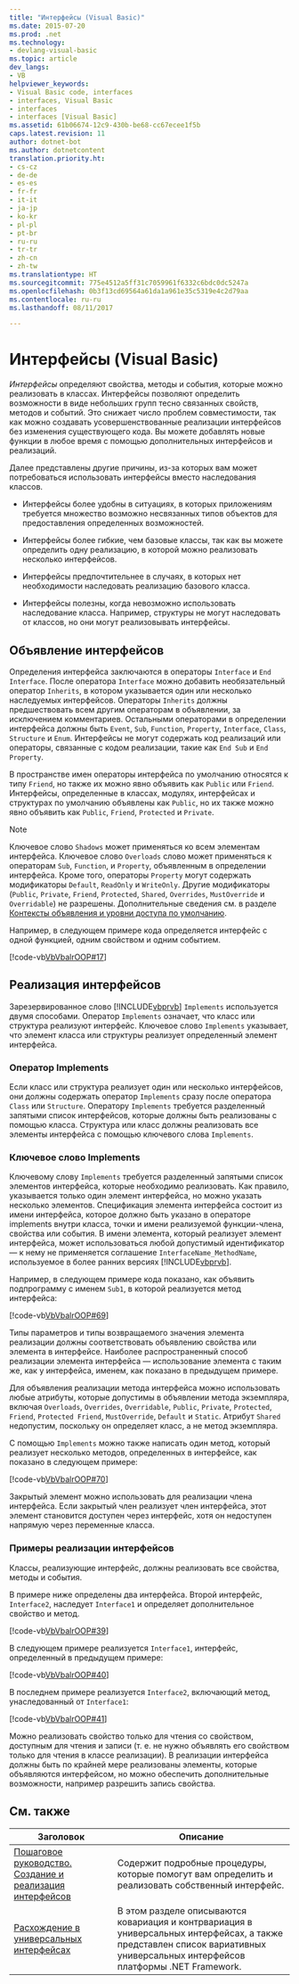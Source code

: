 ```yaml
---
title: "Интерфейсы (Visual Basic)"
ms.date: 2015-07-20
ms.prod: .net
ms.technology:
- devlang-visual-basic
ms.topic: article
dev_langs:
- VB
helpviewer_keywords:
- Visual Basic code, interfaces
- interfaces, Visual Basic
- interfaces
- interfaces [Visual Basic]
ms.assetid: 61b06674-12c9-430b-be68-cc67ecee1f5b
caps.latest.revision: 11
author: dotnet-bot
ms.author: dotnetcontent
translation.priority.ht:
- cs-cz
- de-de
- es-es
- fr-fr
- it-it
- ja-jp
- ko-kr
- pl-pl
- pt-br
- ru-ru
- tr-tr
- zh-cn
- zh-tw
ms.translationtype: HT
ms.sourcegitcommit: 775e4512a5ff31c7059961f6332c6bdc0dc5247a
ms.openlocfilehash: 0b3f13cd69564a61da1a961e35c5319e4c2d79aa
ms.contentlocale: ru-ru
ms.lasthandoff: 08/11/2017

---
```

# <a name="interfaces-visual-basic"></a>Интерфейсы (Visual Basic)
*Интерфейсы* определяют свойства, методы и события, которые можно реализовать в классах. Интерфейсы позволяют определить возможности в виде небольших групп тесно связанных свойств, методов и событий. Это снижает число проблем совместимости, так как можно создавать усовершенствованные реализации интерфейсов без изменения существующего кода. Вы можете добавлять новые функции в любое время с помощью дополнительных интерфейсов и реализаций.  
  
 Далее представлены другие причины, из-за которых вам может потребоваться использовать интерфейсы вместо наследования классов.  
  
-   Интерфейсы более удобны в ситуациях, в которых приложениям требуется множество возможно несвязанных типов объектов для предоставления определенных возможностей.  
  
-   Интерфейсы более гибкие, чем базовые классы, так как вы можете определить одну реализацию, в которой можно реализовать несколько интерфейсов.  
  
-   Интерфейсы предпочтительнее в случаях, в которых нет необходимости наследовать реализацию базового класса.  
  
-   Интерфейсы полезны, когда невозможно использовать наследование класса. Например, структуры не могут наследовать от классов, но они могут реализовывать интерфейсы.  
  
## <a name="declaring-interfaces"></a>Объявление интерфейсов  
 Определения интерфейса заключаются в операторы `Interface` и `End Interface`. После оператора `Interface` можно добавить необязательный оператор `Inherits`, в котором указывается один или несколько наследуемых интерфейсов. Операторы `Inherits` должны предшествовать всем другим операторам в объявлении, за исключением комментариев. Остальными операторами в определении интерфейса должны быть `Event`, `Sub`, `Function`, `Property`, `Interface`, `Class`, `Structure` и `Enum`. Интерфейсы не могут содержать код реализаций или операторы, связанные с кодом реализации, такие как `End Sub` и `End Property`.  
  
 В пространстве имен операторы интерфейса по умолчанию относятся к типу `Friend`, но также их можно явно объявить как `Public` или `Friend`. Интерфейсы, определенные в классах, модулях, интерфейсах и структурах по умолчанию объявлены как `Public`, но их также можно явно объявить как `Public`, `Friend`, `Protected` и `Private`.  
  
> [!NOTE]
>  Ключевое слово `Shadows` может применяться ко всем элементам интерфейса. Ключевое слово `Overloads` слово может применяться к операторам `Sub`, `Function`, и `Property`, объявленным в определении интерфейса. Кроме того, операторы `Property` могут содержать модификаторы `Default`, `ReadOnly` и `WriteOnly`. Другие модификаторы (`Public`, `Private`, `Friend`, `Protected`, `Shared`, `Overrides`, `MustOverride` и `Overridable`) не разрешены. Дополнительные сведения см. в разделе [Контексты объявления и уровни доступа по умолчанию](../../../../visual-basic/language-reference/statements/declaration-contexts-and-default-access-levels.md).  
  
 Например, в следующем примере кода определяется интерфейс с одной функцией, одним свойством и одним событием.  
  
 [!code-vb[VbVbalrOOP#17](../../../../visual-basic/misc/codesnippet/VisualBasic/index_1.vb)]  
  
## <a name="implementing-interfaces"></a>Реализация интерфейсов  
 Зарезервированное слово [!INCLUDE[vbprvb](~/includes/vbprvb-md.md)] `Implements` используется двумя способами. Оператор `Implements` означает, что класс или структура реализуют интерфейс. Ключевое слово `Implements` указывает, что элемент класса или структуры реализует определенный элемент интерфейса.  
  
### <a name="implements-statement"></a>Оператор Implements  
 Если класс или структура реализует один или несколько интерфейсов, они должны содержать оператор `Implements` сразу после оператора `Class` или `Structure`. Оператору `Implements` требуется разделенный запятыми список интерфейсов, которые должны быть реализованы с помощью класса. Структура или класс должны реализовать все элементы интерфейса с помощью ключевого слова `Implements`.  
  
### <a name="implements-keyword"></a>Ключевое слово Implements  
 Ключевому слову `Implements` требуется разделенный запятыми список элементов интерфейса, которые необходимо реализовать. Как правило, указывается только один элемент интерфейса, но можно указать несколько элементов. Спецификация элемента интерфейса состоит из имени интерфейса, которое должно быть указано в операторе implements внутри класса, точки и имени реализуемой функции-члена, свойства или события. В имени элемента, который реализует элемент интерфейса, может использоваться любой допустимый идентификатор — к нему не применяется соглашение `InterfaceName_MethodName`, используемое в более ранних версиях [!INCLUDE[vbprvb](~/includes/vbprvb-md.md)].  
  
 Например, в следующем примере кода показано, как объявить подпрограмму с именем `Sub1`, в которой реализуется метод интерфейса:  
  
 [!code-vb[VbVbalrOOP#69](../../../../visual-basic/misc/codesnippet/VisualBasic/index_2.vb)]  
  
 Типы параметров и типы возвращаемого значения элемента реализации должны соответствовать объявлению свойства или элемента в интерфейсе. Наиболее распространенный способ реализации элемента интерфейса — использование элемента с таким же, как у интерфейса, именем, как показано в предыдущем примере.  
  
 Для объявления реализации метода интерфейса можно использовать любые атрибуты, которые допустимы в объявлении метода экземпляра, включая `Overloads`, `Overrides`, `Overridable`, `Public`, `Private`, `Protected`, `Friend`, `Protected Friend`, `MustOverride`, `Default` и `Static`. Атрибут `Shared` недопустим, поскольку он определяет класс, а не метод экземпляра.  
  
 С помощью `Implements` можно также написать один метод, который реализует несколько методов, определенных в интерфейсе, как показано в следующем примере:  
  
 [!code-vb[VbVbalrOOP#70](../../../../visual-basic/misc/codesnippet/VisualBasic/index_3.vb)]  
  
 Закрытый элемент можно использовать для реализации члена интерфейса. Если закрытый член реализует член интерфейса, этот элемент становится доступен через интерфейс, хотя он недоступен напрямую через переменные класса.  
  
### <a name="interface-implementation-examples"></a>Примеры реализации интерфейсов  
 Классы, реализующие интерфейс, должны реализовать все свойства, методы и события.  
  
 В примере ниже определены два интерфейса. Второй интерфейс, `Interface2`, наследует `Interface1` и определяет дополнительное свойство и метод.  
  
 [!code-vb[VbVbalrOOP#39](../../../../visual-basic/misc/codesnippet/VisualBasic/index_4.vb)]  
  
 В следующем примере реализуется `Interface1`, интерфейс, определенный в предыдущем примере:  
  
 [!code-vb[VbVbalrOOP#40](../../../../visual-basic/misc/codesnippet/VisualBasic/index_5.vb)]  
  
 В последнем примере реализуется `Interface2`, включающий метод, унаследованный от `Interface1`:  
  
 [!code-vb[VbVbalrOOP#41](../../../../visual-basic/misc/codesnippet/VisualBasic/index_6.vb)]  
  
 Можно реализовать свойство только для чтения со свойством, доступным для чтения и записи (т. е. не нужно объявлять его свойством только для чтения в классе реализации).  В реализации интерфейса должны быть по крайней мере реализованы элементы, которые объявляются интерфейсом, но можно обеспечить дополнительные возможности, например разрешить запись свойства.  
  
## <a name="related-topics"></a>См. также  
  
|Заголовок|Описание|  
|-----------|-----------------|  
|[Пошаговое руководство. Создание и реализация интерфейсов](../../../../visual-basic/programming-guide/language-features/interfaces/walkthrough-creating-and-implementing-interfaces.md)|Содержит подробные процедуры, которые помогут вам определить и реализовать собственный интерфейс.|  
|[Расхождение в универсальных интерфейсах](../../concepts/covariance-contravariance/variance-in-generic-interfaces.md)|В этом разделе описываются ковариация и контрвариация в универсальных интерфейсах, а также представлен список вариативных универсальных интерфейсов платформы .NET Framework.|

